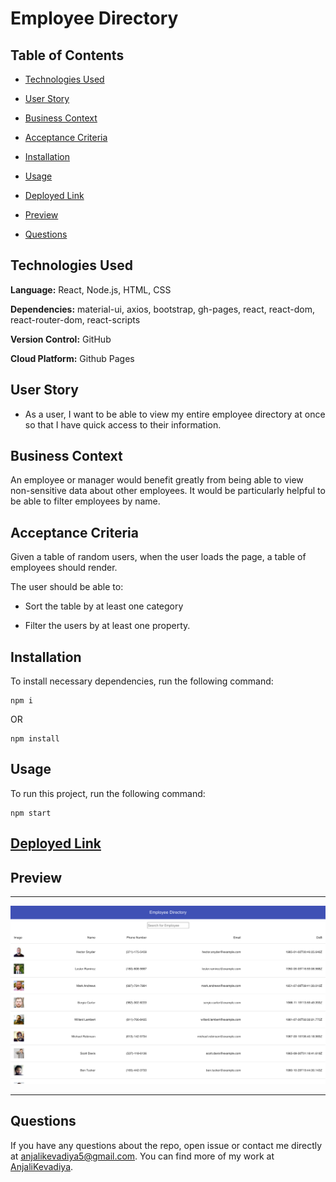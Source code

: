 # Employee Directory

## Table of Contents

- [Technologies Used](#technologies-used)

- [User Story](#user-story)

- [Business Context](#business-context)

- [Acceptance Criteria](#acceptance-criteria)

- [Installation](#installation)

- [Usage](#usage)

- [Deployed Link](#deployed-link)

- [Preview](#preview)

- [Questions](#questions)

## Technologies Used

**Language:** React, Node.js, HTML, CSS

**Dependencies:** material-ui, axios, bootstrap, gh-pages, react, react-dom, react-router-dom, react-scripts

**Version Control:** GitHub

**Cloud Platform:** Github Pages

## User Story

- As a user, I want to be able to view my entire employee directory at once so that I have quick access to their information.

## Business Context

An employee or manager would benefit greatly from being able to view non-sensitive data about other employees. It would be particularly helpful to be able to filter employees by name.

## Acceptance Criteria

Given a table of random users, when the user loads the page, a table of employees should render.

The user should be able to:

- Sort the table by at least one category

- Filter the users by at least one property.

## Installation

To install necessary dependencies, run the following command:

```
npm i
```

OR

```
npm install
```

## Usage

To run this project, run the following command:

```
npm start
```

## [Deployed Link](https://anjalikevadiya.github.io/employee-directory/)

## Preview

---

<img src="./public/images/home.png">

---

## Questions

If you have any questions about the repo, open issue or contact me directly at [anjalikevadiya5@gmail.com](anjalikevadiya5@gmail.com). You can find more of my work at [AnjaliKevadiya](https://github.com/AnjaliKevadiya).
